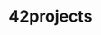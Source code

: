 # 42projects


<h1 align="left"><a href="https://github.com/sidev86/libft>Libft</h1>
<h1 align="left"><a href="https://github.com/sidev86/libft>Libft</h1>
<h1 align="left"><a href="https://github.com/sidev86/libft>Libft</h1>
<h1 align="left"><a href="https://github.com/sidev86/libft>Libft</h1>
<h1 align="left"><a href="https://github.com/sidev86/libft>Libft</h1>
<h1 align="left"><a href="https://github.com/sidev86/libft>Libft</h1>
<h1 align="left"><a href="https://github.com/sidev86/libft>Libft</h1>
<h1 align="left"><a href="https://github.com/sidev86/libft>Libft</h1>
<h1 align="left"><a href="https://github.com/sidev86/libft>Libft</h1>
